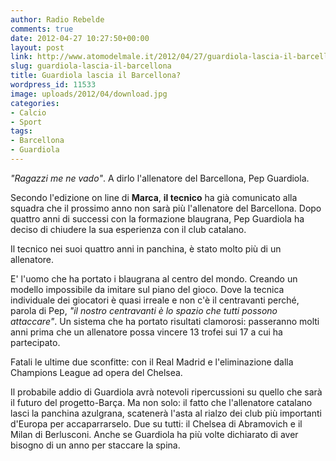 ```yaml
---
author: Radio Rebelde
comments: true
date: 2012-04-27 10:27:50+00:00
layout: post
link: http://www.atomodelmale.it/2012/04/27/guardiola-lascia-il-barcellona/
slug: guardiola-lascia-il-barcellona
title: Guardiola lascia il Barcellona?
wordpress_id: 11533
image: uploads/2012/04/download.jpg
categories:
- Calcio
- Sport
tags:
- Barcellona
- Guardiola
---
```


_"Ragazzi me ne vado"_. A dirlo l'allenatore del Barcellona, Pep Guardiola.

Secondo l'edizione on line di **Marca**, **il tecnico** ha già comunicato alla squadra che il prossimo anno non sarà più l'allenatore del Barcellona. Dopo quattro anni di successi con la formazione blaugrana, Pep Guardiola ha deciso di chiudere la sua esperienza con il club catalano.

Il tecnico nei suoi quattro anni in panchina, è stato molto più di un allenatore.

E' l'uomo che ha portato i blaugrana al centro del mondo. Creando un modello impossibile da imitare sul piano del gioco. Dove la tecnica individuale dei giocatori è quasi irreale e non c'è il centravanti perché, parola di Pep, _"il nostro centravanti è lo spazio che tutti possono attaccare"_. Un sistema che ha portato risultati clamorosi: passeranno molti anni prima che un allenatore possa vincere 13 trofei sui 17 a cui ha partecipato.

Fatali le ultime due sconfitte: con il Real Madrid e l'eliminazione dalla Champions League ad opera del Chelsea.

Il probabile addio di Guardiola avrà notevoli ripercussioni su quello che sarà il futuro del progetto-Barça. Ma non solo: il fatto che l'allenatore catalano lasci la panchina azulgrana, scatenerà l'asta al rialzo dei club più importanti d'Europa per accaparrarselo. Due su tutti: il Chelsea di Abramovich e il Milan di Berlusconi. Anche se Guardiola ha più volte dichiarato di aver bisogno di un anno per staccare la spina.
